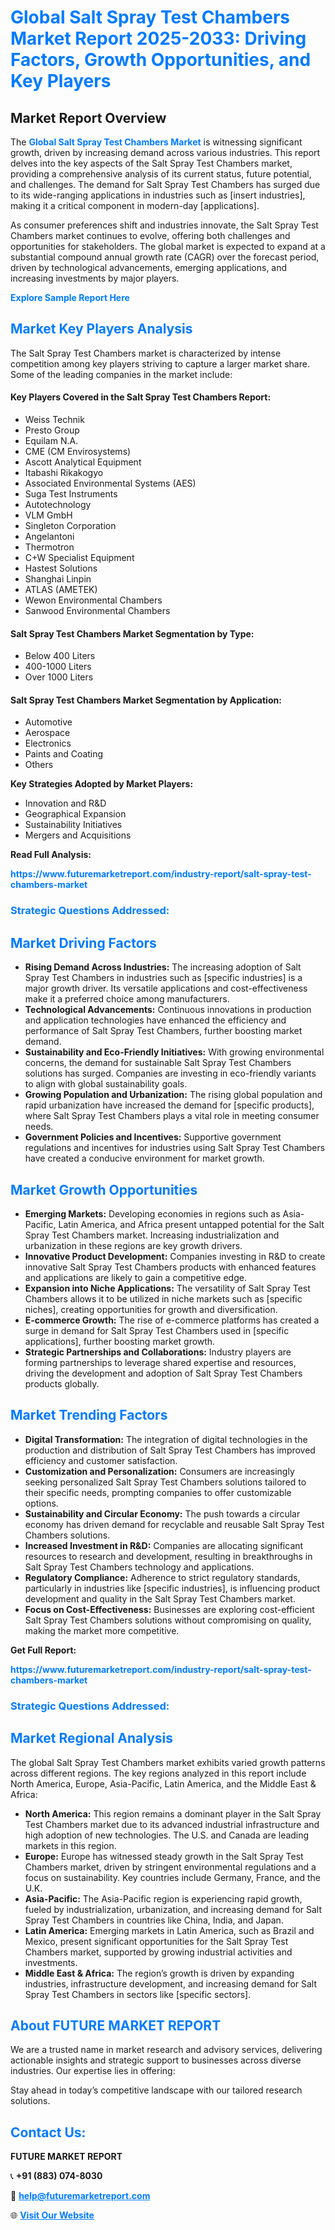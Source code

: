 <h1 style="color: #007BFF;">Global Salt Spray Test Chambers Market Report 2025-2033: Driving Factors, Growth Opportunities, and Key Players</h1>

<section id="overview">
<h2>Market Report Overview</h2>
<p>The <a href="https://www.futuremarketreport.com/industry-report/salt-spray-test-chambers-market" style="color: #007BFF; text-decoration: none;"><strong>Global Salt Spray Test Chambers Market</strong></a> is witnessing significant growth, driven by increasing demand across various industries. This report delves into the key aspects of the Salt Spray Test Chambers market, providing a comprehensive analysis of its current status, future potential, and challenges. The demand for Salt Spray Test Chambers has surged due to its wide-ranging applications in industries such as [insert industries], making it a critical component in modern-day [applications].</p>
<p>As consumer preferences shift and industries innovate, the Salt Spray Test Chambers market continues to evolve, offering both challenges and opportunities for stakeholders. The global market is expected to expand at a substantial compound annual growth rate (CAGR) over the forecast period, driven by technological advancements, emerging applications, and increasing investments by major players.</p>
</section>

<section id="overview">
<p><a href="https://www.futuremarketreport.com/request-sample/reportId=41683" style="color: #007BFF; text-decoration: none;"><strong>Explore Sample Report Here</strong></a></p>
</section>

<section id="key-players">
<h2 style="color: #007BFF;">Market Key Players Analysis</h2>
<p>The Salt Spray Test Chambers market is characterized by intense competition among key players striving to capture a larger market share. Some of the leading companies in the market include:</p>
<h4>Key Players Covered in the Salt Spray Test Chambers Report:</h4>
<ul><li>Weiss Technik</li><li>Presto Group</li><li>Equilam N.A.</li><li>CME (CM Envirosystems)</li><li>Ascott Analytical Equipment</li><li>Itabashi Rikakogyo</li><li>Associated Environmental Systems (AES)</li><li>Suga Test Instruments</li><li>Autotechnology</li><li>VLM GmbH</li><li>Singleton Corporation</li><li>Angelantoni</li><li>Thermotron</li><li>C+W Specialist Equipment</li><li>Hastest Solutions</li><li>Shanghai Linpin</li><li>ATLAS (AMETEK)</li><li>Wewon Environmental Chambers</li><li>Sanwood Environmental Chambers</li></ul>
<h4>Salt Spray Test Chambers Market Segmentation by Type:</h4>
<ul><li>Below 400 Liters</li><li>400-1000 Liters</li><li>Over 1000 Liters</li></ul>

<h4>Salt Spray Test Chambers Market Segmentation by Application:</h4>
<ul><li>Automotive</li><li>Aerospace</li><li>Electronics</li><li>Paints and Coating</li><li>Others</li></ul>
<p><strong>Key Strategies Adopted by Market Players:</strong></p>
<ul>
<li>Innovation and R&D</li>
<li>Geographical Expansion</li>
<li>Sustainability Initiatives</li>
<li>Mergers and Acquisitions</li>
</ul>
</section>

<section>
<p><strong>Read Full Analysis: </strong></p><a href="https://www.futuremarketreport.com/industry-report/salt-spray-test-chambers-market" style="color: #007BFF; text-decoration: none;"><strong>https://www.futuremarketreport.com/industry-report/salt-spray-test-chambers-market</strong></a>
<h3 style="color: #007BFF;">Strategic Questions Addressed:</h3>
</section>

<section id="driving-factors">
<h2 style="color: #007BFF;">Market Driving Factors</h2>
<ul>
<li><strong>Rising Demand Across Industries:</strong> The increasing adoption of Salt Spray Test Chambers in industries such as [specific industries] is a major growth driver. Its versatile applications and cost-effectiveness make it a preferred choice among manufacturers.</li>
<li><strong>Technological Advancements:</strong> Continuous innovations in production and application technologies have enhanced the efficiency and performance of Salt Spray Test Chambers, further boosting market demand.</li>
<li><strong>Sustainability and Eco-Friendly Initiatives:</strong> With growing environmental concerns, the demand for sustainable Salt Spray Test Chambers solutions has surged. Companies are investing in eco-friendly variants to align with global sustainability goals.</li>
<li><strong>Growing Population and Urbanization:</strong> The rising global population and rapid urbanization have increased the demand for [specific products], where Salt Spray Test Chambers plays a vital role in meeting consumer needs.</li>
<li><strong>Government Policies and Incentives:</strong> Supportive government regulations and incentives for industries using Salt Spray Test Chambers have created a conducive environment for market growth.</li>
</ul>
</section>

<section id="growth-opportunities">
<h2 style="color: #007BFF;">Market Growth Opportunities</h2>
<ul>
<li><strong>Emerging Markets:</strong> Developing economies in regions such as Asia-Pacific, Latin America, and Africa present untapped potential for the Salt Spray Test Chambers market. Increasing industrialization and urbanization in these regions are key growth drivers.</li>
<li><strong>Innovative Product Development:</strong> Companies investing in R&D to create innovative Salt Spray Test Chambers products with enhanced features and applications are likely to gain a competitive edge.</li>
<li><strong>Expansion into Niche Applications:</strong> The versatility of Salt Spray Test Chambers allows it to be utilized in niche markets such as [specific niches], creating opportunities for growth and diversification.</li>
<li><strong>E-commerce Growth:</strong> The rise of e-commerce platforms has created a surge in demand for Salt Spray Test Chambers used in [specific applications], further boosting market growth.</li>
<li><strong>Strategic Partnerships and Collaborations:</strong> Industry players are forming partnerships to leverage shared expertise and resources, driving the development and adoption of Salt Spray Test Chambers products globally.</li>
</ul>
</section>

<section id="trending-factors">
<h2 style="color: #007BFF;">Market Trending Factors</h2>
<ul>
<li><strong>Digital Transformation:</strong> The integration of digital technologies in the production and distribution of Salt Spray Test Chambers has improved efficiency and customer satisfaction.</li>
<li><strong>Customization and Personalization:</strong> Consumers are increasingly seeking personalized Salt Spray Test Chambers solutions tailored to their specific needs, prompting companies to offer customizable options.</li>
<li><strong>Sustainability and Circular Economy:</strong> The push towards a circular economy has driven demand for recyclable and reusable Salt Spray Test Chambers solutions.</li>
<li><strong>Increased Investment in R&D:</strong> Companies are allocating significant resources to research and development, resulting in breakthroughs in Salt Spray Test Chambers technology and applications.</li>
<li><strong>Regulatory Compliance:</strong> Adherence to strict regulatory standards, particularly in industries like [specific industries], is influencing product development and quality in the Salt Spray Test Chambers market.</li>
<li><strong>Focus on Cost-Effectiveness:</strong> Businesses are exploring cost-efficient Salt Spray Test Chambers solutions without compromising on quality, making the market more competitive.</li>
</ul>
</section>

<section>
<p><strong>Get Full Report: </strong></p><a href="https://www.futuremarketreport.com/industry-report/salt-spray-test-chambers-market" style="color: #007BFF; text-decoration: none;"><strong>https://www.futuremarketreport.com/industry-report/salt-spray-test-chambers-market</strong></a>
<h3 style="color: #007BFF;">Strategic Questions Addressed:</h3>
</section>


<section id="regional-analysis">
<h2 style="color: #007BFF;">Market Regional Analysis</h2>
<p>The global Salt Spray Test Chambers market exhibits varied growth patterns across different regions. The key regions analyzed in this report include North America, Europe, Asia-Pacific, Latin America, and the Middle East & Africa:</p>
<ul>
<li><strong>North America:</strong> This region remains a dominant player in the Salt Spray Test Chambers market due to its advanced industrial infrastructure and high adoption of new technologies. The U.S. and Canada are leading markets in this region.</li>
<li><strong>Europe:</strong> Europe has witnessed steady growth in the Salt Spray Test Chambers market, driven by stringent environmental regulations and a focus on sustainability. Key countries include Germany, France, and the U.K.</li>
<li><strong>Asia-Pacific:</strong> The Asia-Pacific region is experiencing rapid growth, fueled by industrialization, urbanization, and increasing demand for Salt Spray Test Chambers in countries like China, India, and Japan.</li>
<li><strong>Latin America:</strong> Emerging markets in Latin America, such as Brazil and Mexico, present significant opportunities for the Salt Spray Test Chambers market, supported by growing industrial activities and investments.</li>
<li><strong>Middle East & Africa:</strong> The region’s growth is driven by expanding industries, infrastructure development, and increasing demand for Salt Spray Test Chambers in sectors like [specific sectors].</li>
</ul>
</section>

<footer>
<h2 style="color: #007BFF;">About FUTURE MARKET REPORT</h2>
<p>We are a trusted name in market research and advisory services, delivering actionable insights and strategic support to businesses across diverse industries. Our expertise lies in offering:</p>

<p>Stay ahead in today’s competitive landscape with our tailored research solutions.</p>

<h2 style="color: #007BFF;">Contact Us:</h2>
<p><strong>FUTURE MARKET REPORT</strong></p>
<p>📞 <strong>+91 (883) 074-8030</strong></p>
<p>📧 <strong><a href="mailto:help@futuremarketreport.com" style="color: #007BFF;">help@futuremarketreport.com</a></strong></p>
<p>🌐 <strong><a href="https://www.futuremarketreport.com/" style="color: #007BFF;">Visit Our Website</a></strong></p>
</footer>